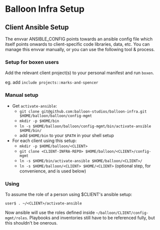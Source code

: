 Balloon Infra Setup
===================

Client Ansible Setup
--------------------

The envvar ANSIBLE_CONFIG points towards an ansible config file which itself
points onwards to client-specific code libraries, data, etc. You can manage
this envvar manually, or you can use the following tool & process.

### Setup for boxen users

Add the relevant client project(s) to your personal manifest and run `boxen`.

eg. add `include projects::marks-and-spencer`


### Manual setup

* Get `activate-ansible`:
    * `git clone git@github.com:balloon-studios/balloon-infra.git $HOME/balloon/balloon/config-mgmt`
    * `mkdir -p $HOME/bin`
    * `ln -s $HOME/balloon/balloon/config-mgmt/bin/activate-ansible $HOME/bin/`
    * add `$HOME/bin` to your `$PATH` in your shell setup
* For each client using this setup:
    * `mkdir -p $HOME/balloon/<CLIENT>`
    * `git clone <CLIENT-INFRA-REPO> $HOME/balloon/<CLIENT>/config-mgmt`
    * `ln -s $HOME/bin/activate-ansible $HOME/balloon/<CLIENT>/`
    * `ln -s $HOME/balloon/<CLIENT> $HOME/<CLIENT>` (optional step, for convenience, and is used below)


### Using

To assume the role of a person using $CLIENT's ansible setup:

`user$ . ~/<CLIENT>/activate-ansible`

Now ansible will use the roles defined inside
`~/balloon/CLIENT/config-mgmt/roles`. Playbooks and inventories still have to be
referenced fully, but this shouldn't be onerous.

